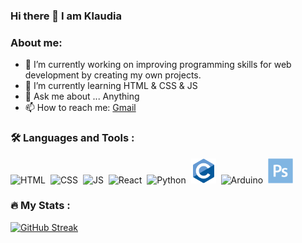 ### Hi there 👋 I am Klaudia



### About me:
- 🔭 I’m currently working on improving programming skills for web development by creating my own projects.
- 🌱 I’m currently learning HTML & CSS & JS
- 💬 Ask me about ... Anything
- 📫 How to reach me: [Gmail](mailto:klaudia.szczepanska.x@gmail.com)


### :hammer_and_wrench: Languages and Tools :
<div> 
  <img src="https://cdn.jsdelivr.net/gh/devicons/devicon/icons/html5/html5-plain-wordmark.svg" title="HTML" alt="HTML" width="40" height="40"/>&nbsp;
  <img src="https://cdn.jsdelivr.net/gh/devicons/devicon/icons/css3/css3-plain-wordmark.svg" title="CSS" alt="CSS" width="40" height="40"/>&nbsp;
  <img src="https://cdn.jsdelivr.net/gh/devicons/devicon/icons/javascript/javascript-plain.svg" title="JS" alt="JS" width="40" height="40"/>&nbsp;
  <img src="https://cdn.jsdelivr.net/gh/devicons/devicon/icons/react/react-original-wordmark.svg"" title="React" alt="React" width="40" height="40"/>&nbsp;
  <img src="https://cdn.jsdelivr.net/gh/devicons/devicon/icons/python/python-original.svg" title="Python" alt="Python" width="40" height="40"/>&nbsp;  
  <img src="https://github.com/ArcherWike/devicons/blob/main/icons/c/c-original.svg" title="C" alt="C" width="40" height="40"/>&nbsp;  
  <img src="https://cdn.jsdelivr.net/gh/devicons/devicon/icons/arduino/arduino-original-wordmark.svg" title="Arduino" alt="Arduino" width="40" height="40"/>&nbsp;
  <img src="https://github.com/ArcherWike/devicons/blob/main/icons/photoshop/photoshop-plain.svg" title="Photoshop" alt="Photoshop" width="40" height="40"/>&nbsp;
  
</div>


### :fire: My Stats :

[![GitHub Streak](http://github-readme-streak-stats.herokuapp.com?user=KSzczepa&theme=dark&background=000000
)](https://git.io/streak-stats
)
